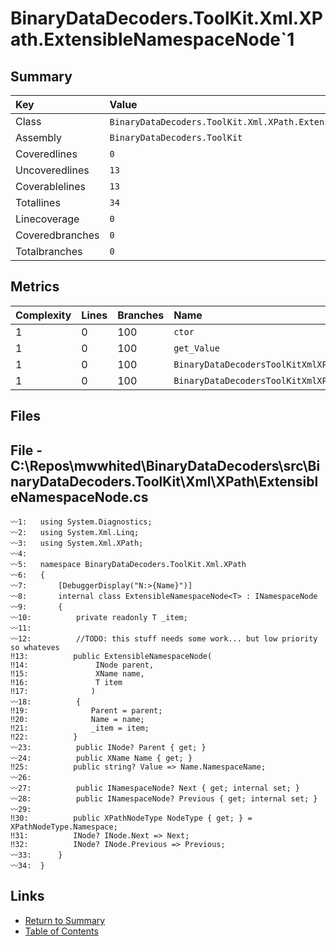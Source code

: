 ﻿# BinaryDataDecoders.ToolKit.Xml.XPath.ExtensibleNamespaceNode`1

## Summary

| Key             | Value                                                            |
| :-------------- | :--------------------------------------------------------------- |
| Class           | `BinaryDataDecoders.ToolKit.Xml.XPath.ExtensibleNamespaceNode`1` |
| Assembly        | `BinaryDataDecoders.ToolKit`                                     |
| Coveredlines    | `0`                                                              |
| Uncoveredlines  | `13`                                                             |
| Coverablelines  | `13`                                                             |
| Totallines      | `34`                                                             |
| Linecoverage    | `0`                                                              |
| Coveredbranches | `0`                                                              |
| Totalbranches   | `0`                                                              |

## Metrics

| Complexity | Lines | Branches | Name                                                 |
| :--------- | :---- | :------- | :--------------------------------------------------- |
| 1          | 0     | 100      | `ctor`                                               |
| 1          | 0     | 100      | `get_Value`                                          |
| 1          | 0     | 100      | `BinaryDataDecodersToolKitXmlXPathINodeget_Next`     |
| 1          | 0     | 100      | `BinaryDataDecodersToolKitXmlXPathINodeget_Previous` |

## Files

## File - C:\Repos\mwwhited\BinaryDataDecoders\src\BinaryDataDecoders.ToolKit\Xml\XPath\ExtensibleNamespaceNode.cs

```CSharp
〰1:   using System.Diagnostics;
〰2:   using System.Xml.Linq;
〰3:   using System.Xml.XPath;
〰4:   
〰5:   namespace BinaryDataDecoders.ToolKit.Xml.XPath
〰6:   {
〰7:       [DebuggerDisplay("N:>{Name}")]
〰8:       internal class ExtensibleNamespaceNode<T> : INamespaceNode
〰9:       {
〰10:          private readonly T _item;
〰11:  
〰12:          //TODO: this stuff needs some work... but low priority so whateves
‼13:          public ExtensibleNamespaceNode(
‼14:               INode parent,
‼15:               XName name,
‼16:               T item
‼17:              )
〰18:          {
‼19:              Parent = parent;
‼20:              Name = name;
‼21:              _item = item;
‼22:          }
〰23:          public INode? Parent { get; }
〰24:          public XName Name { get; }
‼25:          public string? Value => Name.NamespaceName;
〰26:  
〰27:          public INamespaceNode? Next { get; internal set; }
〰28:          public INamespaceNode? Previous { get; internal set; }
〰29:  
‼30:          public XPathNodeType NodeType { get; } = XPathNodeType.Namespace;
‼31:          INode? INode.Next => Next;
‼32:          INode? INode.Previous => Previous;
〰33:      }
〰34:  }
```

## Links

* [Return to Summary](Summary.md)
* [Table of Contents](../TOC.md)


